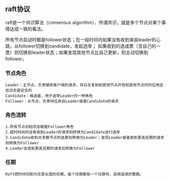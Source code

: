 ## raft协议
raft是一个共识算法（consensus algorithm），所谓共识，就是多个节点对某个事情达成一致的看法。

所有节点启动时都是follower状态；在一段时间内如果没有收到来自leader的心跳，从follower切换到candidate，发起选举；
如果收到的造成票（含自己的一票）则切换到leader状态；如果发现其他节点比自己更新，则主动切换到follower。

### 节点角色
```
Leader：主节点，负责接收客户端的请求，将日志复制到其他节点并告知其他节点何时应用这些日志是安全的
Candidate：候选者，用于选举Leader的一种角色
Follower：从节点，负责响应来自Leader或者Candidate的请求
```

### 角色流转
```
1.所有节点初始状态都是Follower角色
2.超时时间内没有收到Leader的请求则转换为Candidate进行选举
3.Candidate收到大多数节点的选票则转换为Leader；发现Leader或者收到更高任期的请求则转换为Follower
4.Leader在收到更高任期的请求后转换为Follower
```

### 任期
```
Raft把时间切割为任意长度的任期，每个任期都有一个任期号，采用连续的整数。
```
